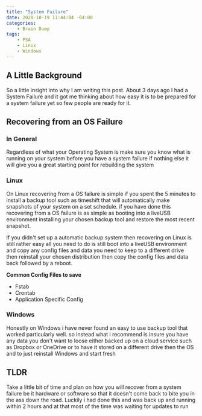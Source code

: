 ```yaml
---
title: "System Failure"
date: 2020-10-19 11:44:04 -04:00
categories:
    - Brain Dump
tags:
    - PSA
    - Linux
    - Windows
---
```

## A Little Background
So a little insight into why I am writing this post. About 3 days ago I had a System Failure and it got me thinking about how easy it is to be prepared for a system failure yet so few people are ready for it.

## Recovering from an OS Failure
### In General
Regardless of what your Operating System is make sure you know what is running on your system before you have a system failure if nothing else it will give you a great starting point for rebuilding the system

### Linux
On Linux recovering from a OS failure is simple if you spent the 5 minutes to install a backup tool such as timeshift that will automatically make snapshots of your system on a set schedule. if you have done this recovering from a OS failure is as simple as booting into a liveUSB environment installing your chosen backup tool and restore the most recent snapshot.

If you didn't set up a automatic backup system then recovering on Linux is still rather easy all you need to do is still boot into a liveUSB environment and copy any config files and data you need to keep to a different drive then reinstall your chosen distribution then copy the config files and data back followed by a reboot.

__Common Config Files to save__
* Fstab
* Crontab
* Application Specific Config

### Windows
Honestly on Windows i have never found an easy to use backup tool that worked particularly well. so instead what i recommend is insure you have any data you don't want to loose either backed up on a cloud service such as Dropbox or OneDrive or to have it stored on a different drive then the OS and to just reinstall Windows and start fresh

## TLDR
Take a little bit of time and plan on how you will recover from a system failure be it hardware or software so that it doesn't come back to bite you in the ass down the road. Luckily i had done this and was back up and running within 2 hours and at that most of the time was waiting for updates to run